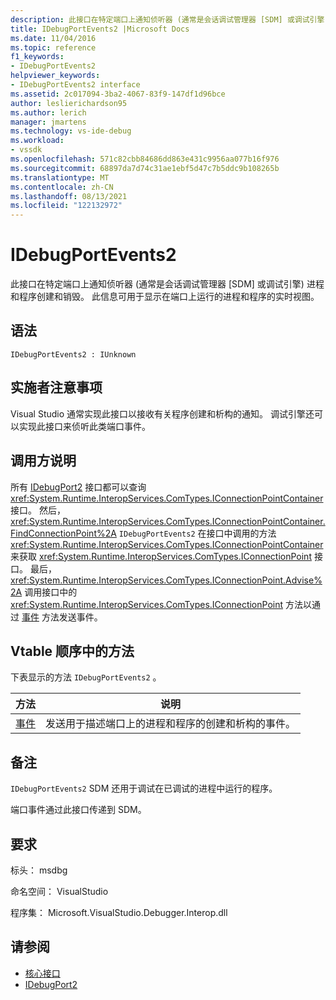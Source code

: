 ```yaml
---
description: 此接口在特定端口上通知侦听器 (通常是会话调试管理器 [SDM] 或调试引擎) 进程和程序创建和销毁。
title: IDebugPortEvents2 |Microsoft Docs
ms.date: 11/04/2016
ms.topic: reference
f1_keywords:
- IDebugPortEvents2
helpviewer_keywords:
- IDebugPortEvents2 interface
ms.assetid: 2c017094-3ba2-4067-83f9-147df1d96bce
author: leslierichardson95
ms.author: lerich
manager: jmartens
ms.technology: vs-ide-debug
ms.workload:
- vssdk
ms.openlocfilehash: 571c82cbb84686dd863e431c9956aa077b16f976
ms.sourcegitcommit: 68897da7d74c31ae1ebf5d47c7b5ddc9b108265b
ms.translationtype: MT
ms.contentlocale: zh-CN
ms.lasthandoff: 08/13/2021
ms.locfileid: "122132972"
---
```

# <a name="idebugportevents2"></a>IDebugPortEvents2
此接口在特定端口上通知侦听器 (通常是会话调试管理器 [SDM] 或调试引擎) 进程和程序创建和销毁。 此信息可用于显示在端口上运行的进程和程序的实时视图。

## <a name="syntax"></a>语法

```
IDebugPortEvents2 : IUnknown
```

## <a name="notes-for-implementers"></a>实施者注意事项
 Visual Studio 通常实现此接口以接收有关程序创建和析构的通知。 调试引擎还可以实现此接口来侦听此类端口事件。

## <a name="notes-for-callers"></a>调用方说明
 所有 [IDebugPort2](../../../extensibility/debugger/reference/idebugport2.md) 接口都可以查询 <xref:System.Runtime.InteropServices.ComTypes.IConnectionPointContainer> 接口。 然后， <xref:System.Runtime.InteropServices.ComTypes.IConnectionPointContainer.FindConnectionPoint%2A> `IDebugPortEvents2` 在接口中调用的方法 <xref:System.Runtime.InteropServices.ComTypes.IConnectionPointContainer> 来获取 <xref:System.Runtime.InteropServices.ComTypes.IConnectionPoint> 接口。 最后， <xref:System.Runtime.InteropServices.ComTypes.IConnectionPoint.Advise%2A> 调用接口中的 <xref:System.Runtime.InteropServices.ComTypes.IConnectionPoint> 方法以通过 [事件](../../../extensibility/debugger/reference/idebugportevents2-event.md) 方法发送事件。

## <a name="methods-in-vtable-order"></a>Vtable 顺序中的方法
 下表显示的方法 `IDebugPortEvents2` 。

|方法|说明|
|------------|-----------------|
|[事件](../../../extensibility/debugger/reference/idebugportevents2-event.md)|发送用于描述端口上的进程和程序的创建和析构的事件。|

## <a name="remarks"></a>备注
 `IDebugPortEvents2` SDM 还用于调试在已调试的进程中运行的程序。

 端口事件通过此接口传递到 SDM。

## <a name="requirements"></a>要求
 标头： msdbg

 命名空间： VisualStudio

 程序集： Microsoft.VisualStudio.Debugger.Interop.dll

## <a name="see-also"></a>请参阅
- [核心接口](../../../extensibility/debugger/reference/core-interfaces.md)
- [IDebugPort2](../../../extensibility/debugger/reference/idebugport2.md)
